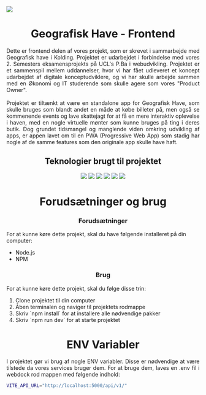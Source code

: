 <img src="https://i.imgur.com/oAEtBup.png?maxwidth=1584&fidelity=grand"></img>

<h1 align="center"> Geografisk Have - Frontend </h1>
<p align="justify">
  Dette er frontend delen af vores projekt, som er skrevet i sammarbejde med Geografisk have i Kolding. Projektet er udarbejdet i forbindelse med vores 2. Semesters eksamensprojekts på UCL's P.Ba i webudvikling. Projektet er et sammenspil mellem uddannelser, hvor vi har fået udleveret et koncept udarbejdet af digitale konceptudviklere, og vi har skulle arbejde sammen med en Økonomi og IT studerende som skulle agere som vores "Product Owner".
<br>
<br>
Projektet er tiltænkt at være en standalone app for Geografisk Have, som skulle bruges som blandt andet en måde at købe billeter på, men også se kommenende events og lave skattejagt for at få en mere interaktiv oplevelse i haven, med en nogle virtuelle mønter som kunne bruges på ting i deres butik. Dog grundet tidsmangel og manglende viden omkring udvikling af apps, er appen lavet om til en PWA (Progressive Web App) som stadig har nogle af de samme features som den originale app skulle have haft.
</p>

<h2 align="center">Teknologier brugt til projektet</h2>
<p align="center">
<a href="https://react.dev" style="text-decoration: none"> 
    <img src="https://custom-icon-badges.demolab.com/badge/-React-61DAFB?style=for-the-badge&logo=React&logoColor=white"/>
</a>
<a href="https://vitejs.dev" style="text-decoration: none"> 
    <img src="https://custom-icon-badges.demolab.com/badge/-Vite-646CFF?style=for-the-badge&logo=Vite&logoColor=white"/>
</a>
<a href="https://mobx.js.org/README.html" style="text-decoration: none"> 
    <img src="https://custom-icon-badges.demolab.com/badge/-MobX-FF9955?style=for-the-badge&logo=mobx&logoColor=white"/>
</a>
<a href="https://axios-http.com/docs/intro" style="text-decoration: none"> 
    <img src="https://custom-icon-badges.demolab.com/badge/-Axios-5A29E4?style=for-the-badge&logo=Axios&logoColor=white"/>
</a>
  <a href="https://www.typescriptlang.org" style="text-decoration: none"> 
    <img src="https://custom-icon-badges.demolab.com/badge/-Typescript-3178C6?style=for-the-badge&logo=Typescript&logoColor=white"/>
</a>
  <a href="https://www.prisma.io" style="text-decoration: none"> 
    <img src="https://custom-icon-badges.demolab.com/badge/-Prisma-2D3748?style=for-the-badge&logo=Prisma"/>
</a>
</p>
<h1 align="center">Forudsætninger og brug</h1>
<h3 align="center">Forudsætninger</h3>
<p class="justify">
  For at kunne køre dette projekt, skal du have følgende installeret på din computer:
  <ul>
    <li>Node.js</li>
    <li>NPM</li>
  </ul>
</p>

<h3 align="center">Brug</h3>
<p align="justify">
  For at kunne køre dette projekt, skal du følge disse trin:
  <ol>
    <li>Clone projektet til din computer</li>
    <li>Åben terminalen og naviger til projektets rodmappe</li>
    <li>Skriv `npm install` for at installere alle nødvendige pakker</li>
    <li>Skriv `npm run dev` for at starte projektet</li>
</ol>
</p>

<h1 align="center">ENV Variabler</h1>
<p align="justify">
I projektet gør vi brug af nogle ENV variabler. Disse er nødvendige at være tilstede da vores services bruger dem. For at bruge dem, laves en .env fil i webdock rod mappen med følgende indhold:
</p>

```sh
VITE_API_URL="http://localhost:5000/api/v1/"
```
